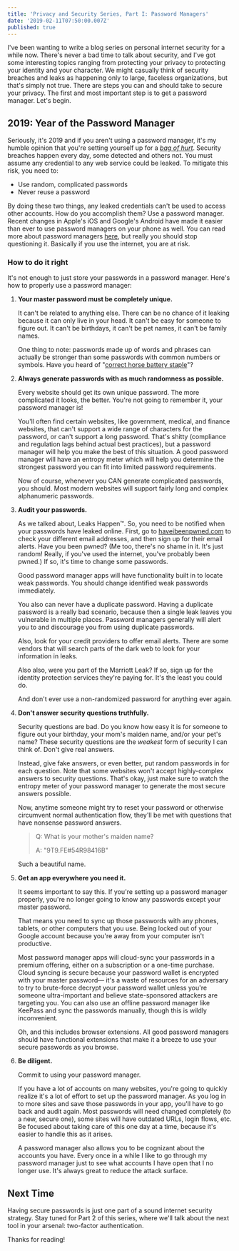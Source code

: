 ```yaml
---
title: 'Privacy and Security Series, Part I: Password Managers'
date: '2019-02-11T07:50:00.007Z'
published: true
---
```


I've been wanting to write a blog series on personal internet security for a while now. There's never a bad time to talk about security, and I've got some interesting topics ranging from protecting your privacy to protecting your identity and your character. We might casually think of security breaches and leaks as happening only to large, faceless organizations, but that's simply not true. There are steps you can and should take to secure your privacy. The first and most important step is to get a password manager. Let's begin.

## 2019: Year of the Password Manager

Seriously, it's 2019 and if you aren't using a password manager, it's my humble opinion that you're setting yourself up for a [_bag of hurt_](https://www.macworld.com/article/1136079/bluray.html). Security breaches happen every day, some detected and others not. You must assume any credential to any web service could be leaked. To mitigate this risk, you need to:

- Use random, complicated passwords
- Never reuse a password

By doing these two things, any leaked credentials can't be used to access other accounts. How do you accomplish them? Use a password manager. Recent changes in Apple's iOS and Google's Android have made it easier than ever to use password managers on your phone as well. You can read more about password managers [here](https://techcrunch.com/2018/12/25/cybersecurity-101-guide-password-manager/), but really you should stop questioning it. Basically if you use the internet, you are at risk.

### How to do it right

It's not enough to just store your passwords in a password manager. Here's how to properly use a password manager:

1. **Your master password must be completely unique.**

   It can't be related to anything else. There can be no chance of it leaking because it can only live in your head. It can't be easy for someone to figure out. It can't be birthdays, it can't be pet names, it can't be family names.

   One thing to note: passwords made up of words and phrases can actually be stronger than some passwords with common numbers or symbols. Have you heard of "[correct horse battery staple](https://xkcd.com/936/)"?

2. **Always generate passwords with as much randomness as possible.**

   Every website should get its own unique password. The more complicated it looks, the better. You're not going to remember it, your password manager is!

   You'll often find certain websites, like government, medical, and finance websites, that can't support a wide range of characters for the password, or can't support a long password. That's shitty (compliance and regulation lags behind actual best practices), but a password manager will help you make the best of this situation. A good password manager will have an entropy meter which will help you determine the strongest password you can fit into limited password requirements.

   Now of course, whenever you CAN generate complicated passwords, you should. Most modern websites will support fairly long and complex alphanumeric passwords.

3. **Audit your passwords.**

   As we talked about, Leaks Happen™. So, you need to be notified when your passwords have leaked online. First, go to [haveibeenpwned.com](http://haveibeenpwned.com) to check your different email addresses, and then sign up for their email alerts. Have you been pwned? (Me too, there's no shame in it. It's just random! Really, if you've used the internet, you've probably been pwned.) If so, it's time to change some passwords.

   Good password manager apps will have functionality built in to locate weak passwords. You should change identified weak passwords immediately.

   You also can never have a duplicate password. Having a duplicate password is a really bad scenario, because then a single leak leaves you vulnerable in multiple places. Password managers generally will alert you to and discourage you from using duplicate passwords.

   Also, look for your credit providers to offer email alerts. There are some vendors that will search parts of the dark web to look for your information in leaks.

   Also also, were you part of the Marriott Leak? If so, sign up for the identity protection services they're paying for. It's the least you could do.

   And don't ever use a non-randomized password for anything ever again.

4. **Don't answer security questions truthfully.**

   Security questions are bad. Do you know how easy it is for someone to figure out your birthday, your mom's maiden name, and/or your pet's name? These security questions are the _weakest_ form of security I can think of. Don't give real answers.

   Instead, give fake answers, or even better, put random passwords in for each question. Note that some websites won't accept highly-complex answers to security questions. That's okay, just make sure to watch the entropy meter of your password manager to generate the most secure answers possible.

   Now, anytime someone might try to reset your password or otherwise circumvent normal authentication flow, they'll be met with questions that have nonsense password answers.

   > Q: What is your mother's maiden name?
   >
   > A: "9T9.FE#54R98416B"

   Such a beautiful name.

5. **Get an app everywhere you need it.**

   It seems important to say this. If you're setting up a password manager properly, you're no longer going to know any passwords except your master password.

   That means you need to sync up those passwords with any phones, tablets, or other computers that you use. Being locked out of your Google account because you're away from your computer isn't productive.

   Most password manager apps will cloud-sync your passwords in a premium offering, either on a subscription or a one-time purchase. Cloud syncing is secure because your password wallet is encrypted with your master password— it's a waste of resources for an adversary to try to brute-force decrypt your password wallet unless you're someone ultra-important and believe state-sponsored attackers are targeting you. You can also use an offline password manager like KeePass and sync the passwords manually, though this is wildly inconvenient.

   Oh, and this includes browser extensions. All good password managers should have functional extensions that make it a breeze to use your secure passwords as you browse.

6. **Be diligent.**

   Commit to using your password manager.

   If you have a lot of accounts on many websites, you're going to quickly realize it's a lot of effort to set up the password manager. As you log in to more sites and save those passwords in your app, you'll have to go back and audit again. Most passwords will need changed completely (to a new, secure one), some sites will have outdated URLs, login flows, etc. Be focused about taking care of this one day at a time, because it's easier to handle this as it arises.

   A password manager also allows you to be cognizant about the accounts you have. Every once in a while I like to go through my password manager just to see what accounts I have open that I no longer use. It's always great to reduce the attack surface.

## Next Time

Having secure passwords is just one part of a sound internet security strategy. Stay tuned for Part 2 of this series, where we'll talk about the next tool in your arsenal: two-factor authentication.

Thanks for reading!
